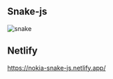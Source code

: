 ## Snake-js
![snake](https://user-images.githubusercontent.com/106017493/230791927-63d22d8c-754d-4769-9ac9-0fa89efa8fc1.png)


## Netlify 
https://nokia-snake-js.netlify.app/
